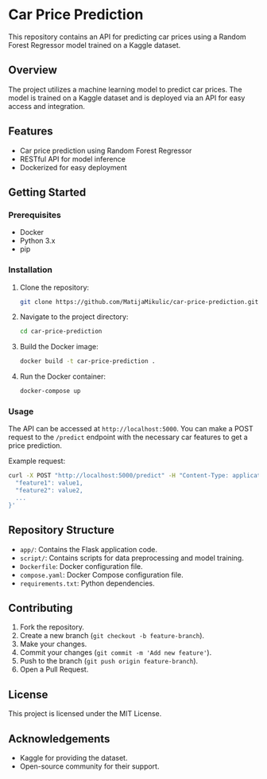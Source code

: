 
# Car Price Prediction

This repository contains an API for predicting car prices using a Random Forest Regressor model trained on a Kaggle dataset.

## Overview

The project utilizes a machine learning model to predict car prices. The model is trained on a Kaggle dataset and is deployed via an API for easy access and integration.

## Features

- Car price prediction using Random Forest Regressor
- RESTful API for model inference
- Dockerized for easy deployment

## Getting Started

### Prerequisites

- Docker
- Python 3.x
- pip

### Installation

1. Clone the repository:
   ```sh
   git clone https://github.com/MatijaMikulic/car-price-prediction.git
   ```
2. Navigate to the project directory:
   ```sh
   cd car-price-prediction
   ```
3. Build the Docker image:
   ```sh
   docker build -t car-price-prediction .
   ```
4. Run the Docker container:
   ```sh
   docker-compose up
   ```

### Usage

The API can be accessed at `http://localhost:5000`. You can make a POST request to the `/predict` endpoint with the necessary car features to get a price prediction.

Example request:
```sh
curl -X POST "http://localhost:5000/predict" -H "Content-Type: application/json" -d '{
  "feature1": value1,
  "feature2": value2,
  ...
}'
```

## Repository Structure

- `app/`: Contains the Flask application code.
- `script/`: Contains scripts for data preprocessing and model training.
- `Dockerfile`: Docker configuration file.
- `compose.yaml`: Docker Compose configuration file.
- `requirements.txt`: Python dependencies.

## Contributing

1. Fork the repository.
2. Create a new branch (`git checkout -b feature-branch`).
3. Make your changes.
4. Commit your changes (`git commit -m 'Add new feature'`).
5. Push to the branch (`git push origin feature-branch`).
6. Open a Pull Request.

## License

This project is licensed under the MIT License.

## Acknowledgements

- Kaggle for providing the dataset.
- Open-source community for their support.

